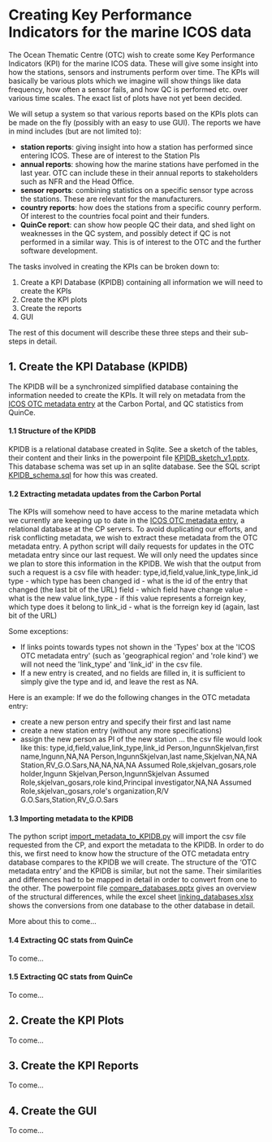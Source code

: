 
Creating Key Performance Indicators for the marine ICOS data
============================================================


The Ocean Thematic Centre (OTC) wish to create some Key Performance Indicators (KPI) for the marine ICOS data. These will give some insight into how the stations, sensors and instruments perform over time. The KPIs will basically be various plots which we imagine will show things like data frequency, how often a sensor fails, and how QC is performed etc. over various time scales. The exact list of plots have not yet been decided.

We will setup a system so that various reports based on the KPIs plots can be made on the fly (possibly with an easy to use GUI). The reports we have in mind includes (but are not limited to):
* **station reports**: giving insight into how a station has performed since entering ICOS. These are of interest to the Station PIs
* **annual reports**: showing how the marine stations have perfomed in the last year. OTC can include these in their annual reports to stakeholders such as NFR and the Head Office.
* **sensor reports**: combining statistics on a specific sensor type across the stations. These are relevant for the manufacturers.
* **country reports**: how does the stations from a specific counry perform. Of interest to the countries focal point and their funders.
* **QuinCe report**: can show how people QC their data, and shed light on weaknesses in the QC system, and possibly detect if QC is not performed in a similar way. This is of interest to the OTC and the further software development.

The tasks involved in creating the KPIs can be broken down to:
1.	Create a KPI Database (KPIDB) containing all information we will need to create the KPIs
2.	Create the KPI plots
3.	Create the reports
4.	GUI

The rest of this document will describe these three steps and their sub-steps in detail.


## 1. Create the KPI Database (KPIDB) ##

The KPIDB will be a synchronized simplified database containing the information needed to create the KPIs. It will rely on metadata from the [ICOS OTC metadata entry](https://meta.icos-cp.eu/edit/otcentry/) at the Carbon Portal, and QC statistics from QuinCe.


#### 1.1 Structure of the KPIDB ####
KPIDB is a relational database created in Sqlite. See a sketch of the tables, their content and their links in the powerpoint file [KPIDB_sketch_v1.pptx](/1.KPIDB/1_KPIDB_sketch).
This database schema was set up in an sqlite database. See the SQL script [KPIDB_schema.sql](/1.KPIDB/3_KPIDB_sql_schema) for how this was created.


#### 1.2	Extracting metadata updates from the Carbon Portal ####
The KPIs will somehow need to have access to the marine metadata which we currently are keeping up to date in the [ICOS OTC metadata entry](https://meta.icos-cp.eu/edit/otcentry/), a relational database at the CP servers. To avoid duplicating our efforts, and risk conflicting metadata, we wish to extract these metadata from the OTC metadata entry. A python script will daily requests for updates in the OTC metadata entry since our last request. We will only need the updates since we plan to store this information in the KPIDB. We wish that the output from such a request is a csv file with header:
type,id,field,value,link_type,link_id
type - which type has been changed
id - what is the id of the entry that changed (the last bit of the URL)
field - which field have change
value - what is the new value
link_type - if this value represents a forreign key, which type does it belong to
link_id - what is the forreign key id (again, last bit of the URL)

Some exceptions:
* If links points towards types not shown in the 'Types' box at the 'ICOS OTC metadata entry' (such as 'geographical region' and 'role kind') we will not need the 'link_type' and 'link_id' in the csv file.
* If a new entry is created, and no fields are filled in, it is sufficient to simply give the type and id, and leave the rest as NA.

Here is an example: If we do the following changes in the OTC metadata entry:
* create a new person entry and specify their first and last name
* create a new station entry (without any more specifications)
* assign the new person as PI of the new station
... the csv file would look like this:
type,id,field,value,link_type,link_id
Person,IngunnSkjelvan,first name,Ingunn,NA,NA
Person,IngunnSkjelvan,last name,Skjelvan,NA,NA
Station,RV_G.O.Sars,NA,NA,NA,NA
Assumed Role,skjelvan_gosars,role holder,Ingunn Skjelvan,Person,IngunnSkjelvan
Assumed Role,skjelvan_gosars,role kind,Principal investigator,NA,NA
Assumed Role,skjelvan_gosars,role's organization,R/V G.O.Sars,Station,RV_G.O.Sars


#### 1.3	Importing metadata to the KPIDB ####
The python script [import_metadata_to_KPIDB.py](/1.KPIDB/5_Script_metadata_import) will import the csv file requested from the CP, and export the metadata to the KPIDB.
In order to do this, we first need to know how the structure of the OTC metadata entry database compares to the KPIDB we will create. The structure of the ‘OTC metadata entry’ and the KPIDB is similar, but not the same. Their similarities and differences had to be mapped in detail in order to convert from one to the other. The powerpoint file [compare_databases.pptx](/1.KPIDB/2_KPIDB_VS_OTCMetadataEntry) gives an overview of the structural differences, while the excel sheet [linking_databases.xlsx](/1.KPIDB/2_KPIDB_VS_OTCMetadataEntry) shows the conversions from one database to the other database in detail.

More about this to come…


#### 1.4	Extracting QC stats from QuinCe ####
To come…


#### 1.5	Extracting QC stats from QuinCe ####
To come…


## 2.	Create the KPI Plots ##

To come…


## 3.	Create the KPI Reports ##

To come…


## 4.	Create the GUI ##

To come…

